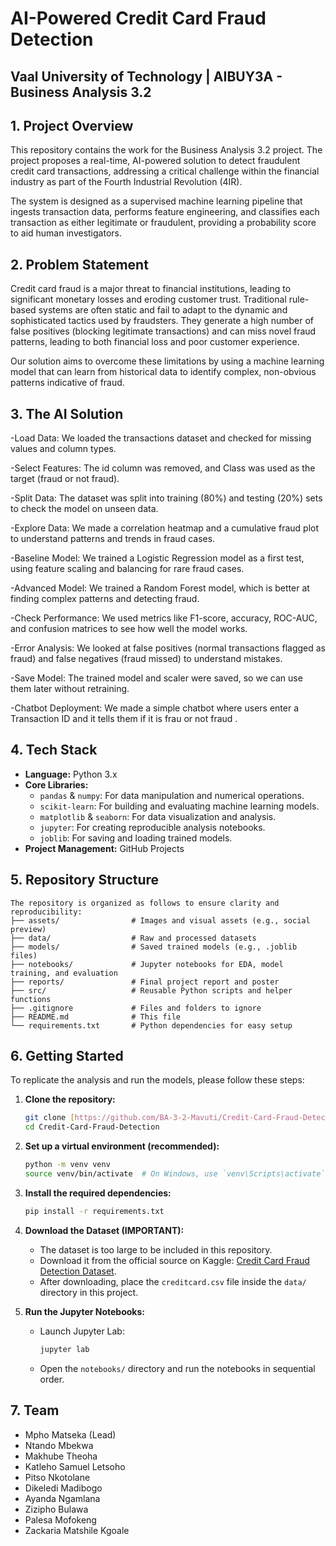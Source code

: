 # AI-Powered Credit Card Fraud Detection
**Vaal University of Technology | AIBUY3A - Business Analysis 3.2**
---

## 1. Project Overview

This repository contains the work for the Business Analysis 3.2 project. The project proposes a real-time, AI-powered solution to detect fraudulent credit card transactions, addressing a critical challenge within the financial industry as part of the Fourth Industrial Revolution (4IR).

The system is designed as a supervised machine learning pipeline that ingests transaction data, performs feature engineering, and classifies each transaction as either legitimate or fraudulent, providing a probability score to aid human investigators.

## 2. Problem Statement

Credit card fraud is a major threat to financial institutions, leading to significant monetary losses and eroding customer trust. Traditional rule-based systems are often static and fail to adapt to the dynamic and sophisticated tactics used by fraudsters. They generate a high number of false positives (blocking legitimate transactions) and can miss novel fraud patterns, leading to both financial loss and poor customer experience.

Our solution aims to overcome these limitations by using a machine learning model that can learn from historical data to identify complex, non-obvious patterns indicative of fraud.

## 3. The AI Solution
-Load Data: We loaded the transactions dataset and checked for missing values and column types.

-Select Features: The id column was removed, and Class was used as the target (fraud or not fraud).

-Split Data: The dataset was split into training (80%) and testing (20%) sets to check the model on unseen data.

-Explore Data: We made a correlation heatmap and a cumulative fraud plot to understand patterns and trends in fraud cases.

-Baseline Model: We trained a Logistic Regression model as a first test, using feature scaling and balancing for rare fraud cases.

-Advanced Model: We trained a Random Forest model, which is better at finding complex patterns and detecting fraud.

-Check Performance: We used metrics like F1-score, accuracy, ROC-AUC, and confusion matrices to see how well the model works.

-Error Analysis: We looked at false positives (normal transactions flagged as fraud) and false negatives (fraud missed) to understand mistakes.

-Save Model: The trained model and scaler were saved, so we can use them later without retraining.

-Chatbot Deployment: We made a simple chatbot where users enter a Transaction ID and it tells them if it is frau or not fraud .

## 4. Tech Stack

-   **Language:** Python 3.x
-   **Core Libraries:**
    -   `pandas` & `numpy`: For data manipulation and numerical operations.
    -   `scikit-learn`: For building and evaluating machine learning models.
    -   `matplotlib` & `seaborn`: For data visualization and analysis.
    -   `jupyter`: For creating reproducible analysis notebooks.
    -   `joblib`: For saving and loading trained models.
-   **Project Management:** GitHub Projects

## 5. Repository Structure
```text
The repository is organized as follows to ensure clarity and reproducibility:
├── assets/                # Images and visual assets (e.g., social preview)
├── data/                  # Raw and processed datasets
├── models/                # Saved trained models (e.g., .joblib files)
├── notebooks/             # Jupyter notebooks for EDA, model training, and evaluation
├── reports/               # Final project report and poster
├── src/                   # Reusable Python scripts and helper functions
├── .gitignore             # Files and folders to ignore
├── README.md              # This file
└── requirements.txt       # Python dependencies for easy setup
```


## 6. Getting Started

To replicate the analysis and run the models, please follow these steps:

1.  **Clone the repository:**
    ```bash
    git clone [https://github.com/BA-3-2-Mavuti/Credit-Card-Fraud-Detection.git](https://github.com/BA-3-2-Mavuti/Credit-Card-Fraud-Detection.git)
    cd Credit-Card-Fraud-Detection
    ```
2.  **Set up a virtual environment (recommended):**
    ```bash
    python -m venv venv
    source venv/bin/activate  # On Windows, use `venv\Scripts\activate`
    ```
3.  **Install the required dependencies:**
    ```bash
    pip install -r requirements.txt
    ```
4. **Download the Dataset (IMPORTANT):**
    -   The dataset is too large to be included in this repository.
    -   Download it from the official source on Kaggle: [Credit Card Fraud Detection Dataset](https://www.kaggle.com/datasets/nelgiriyewithana/credit-card-fraud-detection-dataset-2023/data).
    -   After downloading, place the `creditcard.csv` file inside the `data/` directory in this project.

5.  **Run the Jupyter Notebooks:**
    -   Launch Jupyter Lab:
        ```bash
        jupyter lab
        ```
    -   Open the `notebooks/` directory and run the notebooks in sequential order.

## 7. Team

-   Mpho Matseka (Lead)
-   Ntando Mbekwa
-   Makhube Theoha
-   Katleho Samuel Letsoho
-   Pitso Nkotolane
-   Dikeledi Madibogo
-   Ayanda Ngamlana
-   Zizipho Bulawa
-   Palesa Mofokeng
-   Zackaria Matshile Kgoale

